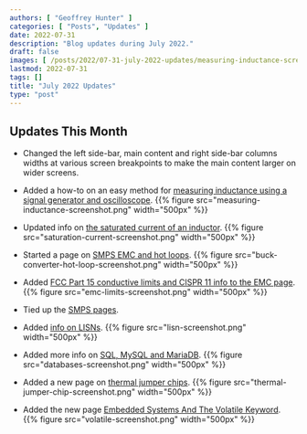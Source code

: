 ```yaml
---
authors: [ "Geoffrey Hunter" ]
categories: [ "Posts", "Updates" ]
date: 2022-07-31
description: "Blog updates during July 2022."
draft: false
images: [ /posts/2022/07-31-july-2022-updates/measuring-inductance-screenshot.png, /posts/2022/07-31-july-2022-updates/buck-converter-hot-loop-screenshot.png, /posts/2022/07-31-july-2022-updates/emc-limits-screenshot.png ]
lastmod: 2022-07-31
tags: []
title: "July 2022 Updates"
type: "post"
---
```


## Updates This Month

* Changed the left side-bar, main content and right side-bar columns widths at various screen breakpoints to make the main content larger on wider screens.

* Added a how-to on an easy method for [measuring inductance using a signal generator and oscilloscope](/electronics/components/inductors/#how-to-measure-inductance-in-an-electronics-lab).
    {{% figure src="measuring-inductance-screenshot.png" width="500px" %}}

* Updated info on [the saturated current of an inductor](/electronics/components/inductors/#saturation-current-1).
    {{% figure src="saturation-current-screenshot.png" width="500px" %}}

* Started a page on [SMPS EMC and hot loops](/electronics/components/power-regulators/switch-mode-power-supplies-smps/emc-and-switch-mode-power-supplies/).
    {{% figure src="buck-converter-hot-loop-screenshot.png" width="500px" %}}

* Added [FCC Part 15 conductive limits and CISPR 11 info to the EMC page](/electronics/electromagnetic-compatibility-emc/).
    {{% figure src="emc-limits-screenshot.png" width="500px" %}}

* Tied up the [SMPS pages](/electronics/components/power-regulators/switch-mode-power-supplies-smps/).

* Added [info on LISNs](/electronics/electromagnetic-compatibility-emc/#lisns).
    {{% figure src="lisn-screenshot.png" width="500px" %}}

* Added more info on [SQL, MySQL and MariaDB](/programming/databases/).
    {{% figure src="databases-screenshot.png" width="500px" %}}

* Added a new page on [thermal jumper chips](/electronics/components/thermal-jumper-chips/).
    {{% figure src="thermal-jumper-chip-screenshot.png" width="500px" %}}

* Added the new page [Embedded Systems And The Volatile Keyword](/programming/languages/c/embedded-systems-and-the-volatile-keyword/).
    {{% figure src="volatile-screenshot.png" width="500px" %}}
